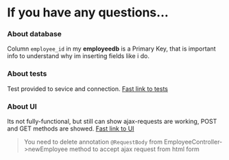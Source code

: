 # If you have any questions...
### About database
Column `employee_id` in my **employeedb** is a Primary Key, that is important info to understand why im inserting fields like i do.

### About tests
Test provided to sevice and connection. [Fast link to tests](https://github.com/kagire/javaTest/tree/main/src/test/java/com/mastery/simplewebapp "Fast link to tests")

### About UI
Its not fully-functional, but still can show ajax-requests are working, POST and GET methods are showed.  [Fast link to UI](https://github.com/kagire/javaTest/tree/main/src/main/resources/static "Fast link to UI")

> You need to delete annotation `@RequestBody` from EmployeeController->newEmployee method to accept ajax request from html form
